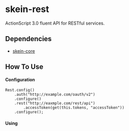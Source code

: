 # skein-rest
ActionScript 3.0 fluent API for RESTful services.

## Dependencies
 * [skein-core](https://github.com/skeinlib/skein/skein-core)

## How To Use

#### Configuration

    Rest.config()
        .auth("http://example.com/oauth/v2")
        .configure()
        .rest("http://eaxmple.com/rest/api")
            .accessToken(get(this.tokens, "accessToken"))
        .configure();
        
#### Using
